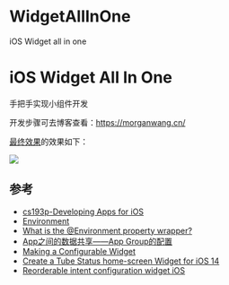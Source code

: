 # WidgetAllInOne
iOS Widget all in one



# iOS Widget All In One

手把手实现小组件开发

开发步骤可去博客查看：https://morganwang.cn/


[最终效果](https://morganwang.cn/2022/05/06/%E6%89%8B%E6%8A%8A%E6%89%8B%E6%95%99%E4%BD%A0%E5%88%9B%E5%BB%BA%E6%94%AF%E4%BB%98%E5%AE%9D%20Widget/)的效果如下：

<img src="https://upload.cc/i1/2022/09/26/XyhPgA.gif">



## 参考

- [cs193p-Developing Apps for iOS](https://cs193p.sites.stanford.edu/)
- [Environment](https://developer.apple.com/documentation/swiftui/environment)
- [What is the @Environment property wrapper?](https://www.hackingwithswift.com/quick-start/swiftui/what-is-the-environment-property-wrapper)
- [App之间的数据共享——App Group的配置](https://www.jianshu.com/p/94d4106b9298)
- [Making a Configurable Widget](https://developer.apple.com/documentation/widgetkit/making-a-configurable-widget)
- [Create a Tube Status home-screen Widget for iOS 14](https://www.oliverbinns.co.uk/2020/06/27/create-a-tube-status-home-screen-widget-for-ios-14/)
- [Reorderable intent configuration widget iOS](https://stackoverflow.com/questions/65558991/reorderable-intent-configuration-widget-ios)

